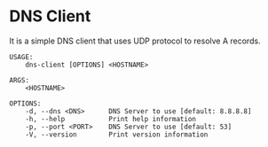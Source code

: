 # DNS Client

It is a simple DNS client that uses UDP protocol to resolve A records.

```
USAGE:
    dns-client [OPTIONS] <HOSTNAME>

ARGS:
    <HOSTNAME>    

OPTIONS:
    -d, --dns <DNS>      DNS Server to use [default: 8.8.8.8]
    -h, --help           Print help information
    -p, --port <PORT>    DNS Server to use [default: 53]
    -V, --version        Print version information

```
